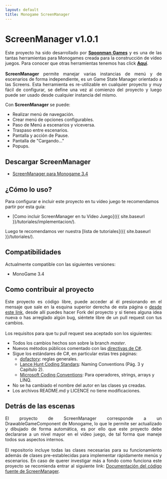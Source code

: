 ```yaml
---
layout: default
title: Monogame ScreenManager
---
```


# ScreenManager v1.0.1

<p align="justify">
Este proyecto ha sido desarrollado por <a href="http://www.spoonmangames.cl"><strong>Spoonman Games</strong></a> y es
una de las tantas herramientas para Monogames creada para la construcción de vídeo juegos. Para conocer que otras herramientas tenemos has click <a href="http://www.spoonmangames.cl/download/"><strong>Aquí</strong></a>.
<br><br>
<strong>ScreenManager</strong> permite manejar varias instancias de menú y de escenarios de forma independiente, es un Game State Manager orientado a las Screens. Esta herramienta es re-utilizable en cualquier proyecto y muy fácil de configurar, se define una vez al comienzo del proyecto y luego puede ser usado desde cualquier instancia del mismo.
</p>

Con <strong>ScreenManager</strong> se puede:

* Realizar menú de navegación.
* Crear menú de opciones configurables.
* Paso de Menú a escenarios y viceversa.
* Traspaso entre escenarios.
* Pantalla y acción de Pause.
* Pantalla de "Cargando..."
* Popups.

## Descargar ScreenManager

* [ScreenManager para Monogame 3.4](https://github.com/SpoonmanGames/MonoGame-ScreenManager/releases/tag/v1.0.1)

## ¿Cómo lo uso?

Para configurar e incluir este proyecto en tu vídeo juego te recomendamos partir por esta guía:

* [Como incluir ScreenManager en tu Vídeo Juego]({{ site.baseurl }}/tutoriales/implementacion/).

Luego te recomendamos ver nuestra [lista de tutoriales]({{ site.baseurl }}/tutoriales/).

## Compatibilidades

Actualmente compatible con las siguientes versiones:

 * MonoGame 3.4

## Como contribuir al proyecto

<p align="justify">Este proyecto es código libre, puede acceder al él presionando en el mensaje que sale en la esquina superior derecha de esta página o <a href="https://github.com/SpoonmanGames/MonoGame-ScreenManager/tree/master">desde este link</a>, desde allí puedes hacer Fork del proyecto y si tienes alguna idea nueva o has arreglado algún bug, siéntete libre de un pull request con tus cambios.
<br><br>
Los requisitos para que tu pull request sea aceptado son los siguientes:
</p>

* Todos los cambios hechos son sobre la branch *master*.
* Nuevos métodos públicos comentado con las [directivas de C#](https://msdn.microsoft.com/en-us/library/2d6dt3kf.aspx).
* Sigue los estándares de C#, en particular estas tres páginas:
    * [dofactory](http://www.dofactory.com/reference/csharp-coding-standards): reglas generales.
    * [Lance Hunt Coding Standars](http://se.inf.ethz.ch/old/teaching/ss2007/251-0290-00/project/CSharpCodingStandards.pdf): Naming Conventions (Pág. 3 y Capítulo 2).
    * [Microsoft Coding Conventions](https://msdn.microsoft.com/en-us/library/ff926074.aspx): Para operadores, strings, arrays y LINQ.
* No se ha cambiado el nombre del autor en las clases ya creadas.
* Los archivos README.md y LICENCE no tiene modificaciones.

## Detrás de las escenas

<p align="justify">El proyecto de ScreenManager corresponde a un DrawableGameComponent de Monogame, lo que le permite ser actualizado y dibujado de forma automática, es por ello que este proyecto debe declararse a un nivel mayor en el vídeo juego, de tal forma que maneje todos sus aspectos internos.
<br><br>
El repositorio incluye todas las clases necesarias para su funcionamiento además de clases pre-establecidas para implementar rápidamente menús y escenarios. En caso de querer investigar más a fondo como funciona este proyecto se recomienda entrar al siguiente link: <a href="{{ site.baseurl }}/doc">Documentación del código fuente de ScreenManager</a>.
</p>
